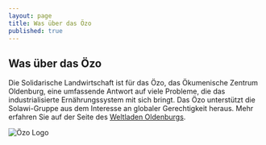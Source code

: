 ```yaml
---
layout: page
title: Was über das Özo
published: true
---
```



## Was über das Özo

Die Solidarische Landwirtschaft ist für das Özo, das Ökumenische Zentrum Oldenburg, eine umfassende Antwort auf viele Probleme, die das industrialisierte Ernährungssystem mit sich bringt. Das Özo unterstützt die Solawi-Gruppe aus dem Interesse an globaler Gerechtigkeit heraus.
Mehr erfahren Sie auf der Seite des [Weltladen Oldenburgs](http://www.oldenburg-kauft-fair.de/home/einkauf.htm).

![Özo Logo](/public/images/oezo_logo.jpeg)
